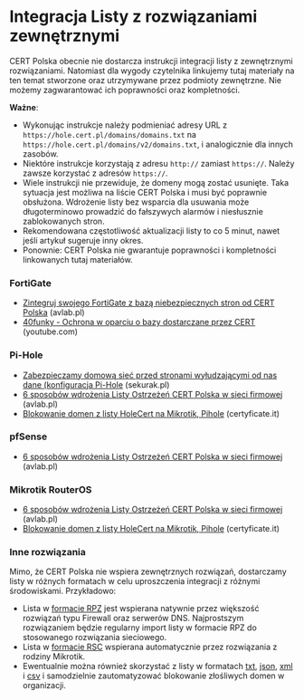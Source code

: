 # Integracja Listy z rozwiązaniami zewnętrznymi

CERT Polska obecnie nie dostarcza instrukcji integracji listy z zewnętrznymi rozwiązaniami.
Natomiast dla wygody czytelnika linkujemy tutaj materiały na ten temat stworzone oraz utrzymywane przez podmioty zewnętrzne.
Nie możemy zagwarantować ich poprawności oraz kompletności.

**Ważne**:

* Wykonując instrukcje należy podmieniać adresy URL z `https://hole.cert.pl/domains/domains.txt` na `https://hole.cert.pl/domains/v2/domains.txt`, i analogicznie dla innych zasobów.
* Niektóre instrukcje korzystają z adresu `http://` zamiast `https://`. Należy zawsze korzystać z adresów `https://`.
* Wiele instrukcji nie przewiduje, że domeny mogą zostać usunięte. Taka sytuacja jest możliwa na liście CERT Polska i musi być poprawnie obsłużona. Wdrożenie listy bez wsparcia dla usuwania może długoterminowo prowadzić do fałszywych alarmów i niesłusznie zablokowanych stron.
* Rekomendowana częstotliwość aktualizacji listy to co 5 minut, nawet jeśli artykuł sugeruje inny okres.
* Ponownie: CERT Polska nie gwarantuje poprawności i kompletności linkowanych tutaj materiałów.

### FortiGate

* [Zintegruj swojego FortiGate z bazą niebezpiecznych stron od CERT Polska](https://avlab.pl/zintegruj-swojego-fortigate-z-baza-niebezpiecznych-stron-od-cert-polska/) (avlab.pl)
* [40funky - Ochrona w oparciu o bazy dostarczane przez CERT](https://www.youtube.com/watch?v=-mNIHBFfz1U) (youtube.com)

### Pi-Hole

* [Zabezpieczamy domową sieć przed stronami wyłudzającymi od nas dane (konfiguracja Pi-Hole](https://sekurak.pl/zabezpieczamy-domowa-siec-przed-stronami-wyludzajacymi-od-nas-dane-konfiguracja-pi-hole/) (sekurak.pl)
* [6 sposobów wdrożenia Listy Ostrzeżeń CERT Polska w sieci firmowej](https://avlab.pl/lista-ostrzezen-cert-polska-6-sposobow-wdrozenia/) (avlab.pl)
* [Blokowanie domen z listy HoleCert na Mikrotik, Pihole](https://www.certyficate.it/blokowanie-domen-z-listy-holecert-na-mikrotik/) (certyficate.it)

### pfSense

* [6 sposobów wdrożenia Listy Ostrzeżeń CERT Polska w sieci firmowej](https://avlab.pl/lista-ostrzezen-cert-polska-6-sposobow-wdrozenia/) (avlab.pl)

### Mikrotik RouterOS

* [6 sposobów wdrożenia Listy Ostrzeżeń CERT Polska w sieci firmowej](https://avlab.pl/lista-ostrzezen-cert-polska-6-sposobow-wdrozenia/) (avlab.pl)
* [Blokowanie domen z listy HoleCert na Mikrotik, Pihole](https://www.certyficate.it/blokowanie-domen-z-listy-holecert-na-mikrotik/) (certyficate.it)

### Inne rozwiązania

Mimo, że CERT Polska nie wspiera zewnętrznych rozwiązań, dostarczamy listy w różnych formatach w celu uproszczenia integracji z różnymi środowiskami. Przykładowo:

* Lista w [formacie RPZ](https://hole.cert.pl/domains/v2/domains_rpz.db) jest wspierana natywnie przez większość rozwiązań typu Firewall oraz serwerów DNS. Najprostszym rozwiązaniem będzie regularny import listy w formacie RPZ do stosowanego rozwiązania sieciowego.
* Lista w [formacie RSC](https://hole.cert.pl/domains/v2/domains_mikrotik.rsc) wspierana automatycznie przez rozwiązania z rodziny Mikrotik.
* Ewentualnie można również skorzystać z listy w formatach [txt](https://hole.cert.pl/domains/v2/domains.txt), [json](https://hole.cert.pl/domains/v2/domains.json), [xml](https://hole.cert.pl/domains/v2/domains.xml) i [csv](https://hole.cert.pl/domains/v2/domains.csv) i samodzielnie zautomatyzować blokowanie złośliwych domen w organizacji.
